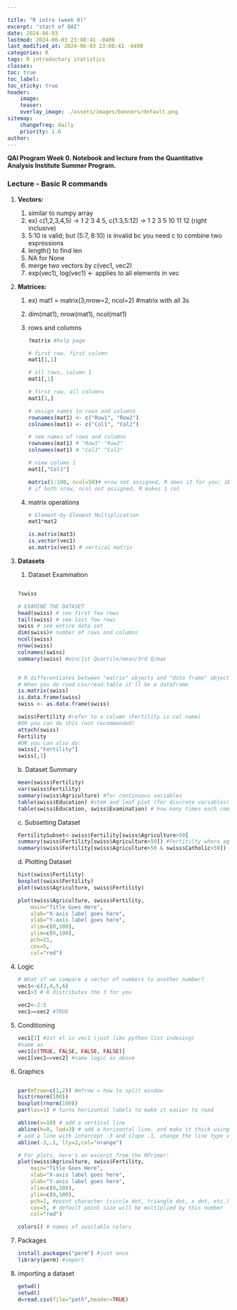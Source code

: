 ```yaml
---

title: "R intro (week 0)"
excerpt: "start of QAI"
date: 2024-06-03
lastmod: 2024-06-03 23:08:41 -0400
last_modified_at: 2024-06-03 23:08:41 -0400
categories: R
tags: R introductory statistics
classes:
toc: true
toc_label:
toc_sticky: true
header:
    image:
    teaser:
    overlay_image: ./assets/images/banners/default.png
sitemap:
    changefreq: daily
    priority: 1.0
author:
---
```


<!--postNo: 2024-06-03-->


**QAI Program Week 0. Notebook and lecture from the Quantitative Analysis Institute Summer Program.** 


### Lecture - Basic R commands

1. **Vectors:**
	1. similar to numpy array
	2. ex) c(1,2,3,4,5) →  1  2  3  4  5,  c(1:3,5:12) →  1  2  3  5 10 11 12 (right inclusive)
	3. 5:10 is valid; but (5:7, 8:10) is invalid bc you need c to combine two expressions
	4. length() to find len
	5. NA for None
	6. merge two vectors by c(vec1, vec2)
	7. exp(vec1), log(vec1) ← applies to all elements in vec
2. **Matrices:**
	1. ex) mat1 = matrix(3,nrow=2, ncol=2) #matrix with all 3s
	2. dim(mat1), nrow(mat1), ncol(mat1)
	3. rows and columns

		```r
		?matrix #help page
		
		# first row, first column
		mat1[1,1]
		
		# all rows, column 1
		mat1[,1]
		
		# first row, all columns
		mat1[1,]
		
		# assign names to rows and columns
		rownames(mat1) <- c("Row1", "Row2")
		colnames(mat1) <- c("Col1", "Col2")
		
		# see names of rows and columns
		rownames(mat1) # "Row1" "Row2"
		colnames(mat1) # "Col1" "Col2"
		
		# view column 1
		mat1[,"Col1"]
		
		matrix(1:100, ncol=50)# nrow not assigned, R does it for you; 100/50 = 2 rows
		# if both nrow, ncol not assigned, R makes 1 col
		```

	4. matrix operations

		```r
		# Element-by-Element Multiplication
		mat1*mat2
		
		is.matrix(mat3)
		is.vector(vec1)
		as.matrix(vec1) # vertical matrix
		```

3. **Datasets**
	1. Dataset Examination

	```r
	
	?swiss
	
	# EXAMINE THE DATASET
	head(swiss) # see first few rows
	tail(swiss) # see last few rows 
	swiss # see entire data set
	dim(swiss)# number of rows and columns
	ncol(swiss) 
	nrow(swiss)
	colnames(swiss)
	summary(swiss) #min/1st Quartile/mean/3rd Q/max
	
	
	# R differentiates between "matrix" objects and "data frame" objects.
	# When you do read.csv/read.table it'll be a dataframe
	is.matrix(swiss)
	is.data.frame(swiss)
	swiss <- as.data.frame(swiss)
	
	swiss$Fertility #refer to a column (Fertility is col name)
	#OR you can do this (not recommended)
	attach(swiss)
	Fertility
	#OR you can also do:
	swiss[,"Fertility"]
	swiss[,1]
	```


	b. Dataset Summary


	```r
	mean(swiss$Fertility)
	var(swiss$Fertility)
	summary(swiss$Agriculture) #for continuous variables
	table(swiss$Education) #stem and leaf plot (for discrete variables)
	table(swiss$Education, swiss$Examination) # how many times each combination appeared
	```


	c. Subsetting Dataset


	```r
	FertilitySubset<-swiss$Fertility[swiss$Agriculture>50]
	summary(swiss$Fertility[swiss$Agriculture>50]) #fertitilty where agr > 50
	summary(swiss$Fertility[swiss$Agriculture>50 & swiss$Catholic>50]) #AND
	```


	d. Plotting Dataset


	```r
	hist(swiss$Fertility)
	boxplot(swiss$Fertility)
	plot(swiss$Agriculture, swiss$Fertility)
	
	plot(swiss$Agriculture, swiss$Fertility,
		main="Title Goes Here",
		xlab="X-axis label goes here",
		ylab="Y-axis label goes here",
		xlim=c(0,100),
		ylim=c(0,100),
		pch=21,
		cex=5,
		col="red")
	```

4. Logic

	```r
	# What if we compare a vector of numbers to another number?
	vec1<-c(2,4,5,6)
	vec1>3 # R distributes the 3 for you
	
	vec2<-2:5
	vec1==vec2 #TRUE
	```

5. Conditioning

	```r
	vec1[1] #1st el in vec1 (just like python list indexing)
	#same as
	vec1[c(TRUE, FALSE, FALSE, FALSE)]
	vec1[vec1==vec2] #same logic as above
	```

6. Graphics

	```r
	
	par(mfrow=c(1,2)) #mfrow = how to split window
	hist(rnorm(100))
	boxplot(rnorm(100))
	par(las=1) # turns horizontal labels to make it easier to read
	
	abline(v=10) # add a vertical line
	abline(h=0, lwd=3) # add a horizontal line, and make it thick using lwd:
	# add a line with intercept -3 and slope .1, change the line type via lty and the color via col
	abline(-3,.1, lty=2,col="orange")
	
	# For plots, here's an excerpt from the RPrimer:
	plot(swiss$Agriculture, swiss$Fertility,
		main="Title Goes Here",
		xlab="X-axis label goes here",
		ylab="Y-axis label goes here",
		xlim=c(0,100),
		ylim=c(0,100),
		pch=1, #point character (circle dot, triangle dot, x dot, etc.)
		cex=5, # default point size will be multiplied by this number
		col="red")
	
	colors() # names of available colors
	
	```

7. Packages

	```r
	install.packages("perm") #just once
	library(perm) #import
	```

8. importing a dataset

	```r
	getwd()
	setwd()
	d=read.csv(file="path",header=TRUE)
	```



